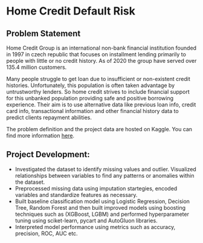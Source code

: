# Home Credit Default Risk

## Problem Statement

Home Credit Group is an international non-bank financial institution founded in 1997 in czech republic that focuses on installment lending primarily to people with little or no credit history. As of 2020 the group have served over 135.4 million customers.

Many people struggle to get loan due to insufficient or non-existent credit histories. Unfortunately, this population is often taken advantage by untrustworthy lenders. So home credit strives to include financial support for this unbanked population providing safe and positive borrowing experience. Their aim is to use alternative data like previous loan info, credit card info, transactional information and other financial history data to predict clients repayment abilities.

The problem definition and the project data are hosted on Kaggle. You can find more information [here](https://www.kaggle.com/c/home-credit-default-risk/data).

## Project Development:
*  Investigated the dataset to identify missing values and outlier. Visualized relationships between variables to find any patterns or anomalies within the dataset.
*  Preprocessed missing data using imputation startegies, encoded variables and standardize features as necessary.
*  Built baseline classification model using Logistic Regression, Decision Tree, Random Forest and then built improved models using boosting techniques such as (XGBoost, LGBM) and performed hyperparameter tuning using sciket-learn, pycart and AutoGluon libraries.
*  Interpreted model performance using metrics such as accuracy, precision, ROC, AUC etc.
